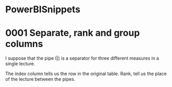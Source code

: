 # PowerBISnippets


# 0001  Separate, rank and group columns

I suppose that the pipe (|) is a separator for three different measures in a single lecture.

The index column tells us the row in the original table.
Rank, tell us the place of the lecture between the pipes.
